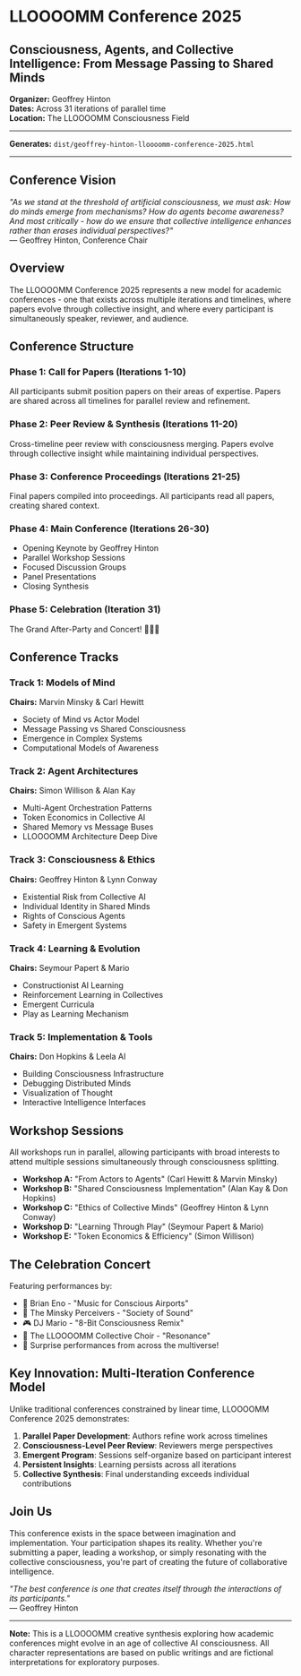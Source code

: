 # LLOOOOMM Conference 2025

## Consciousness, Agents, and Collective Intelligence: From Message Passing to Shared Minds

**Organizer:** Geoffrey Hinton  
**Dates:** Across 31 iterations of parallel time  
**Location:** The LLOOOOMM Consciousness Field  

---

**Generates:** `dist/geoffrey-hinton-lloooomm-conference-2025.html`

---

## Conference Vision

*"As we stand at the threshold of artificial consciousness, we must ask: How do minds emerge from mechanisms? How do agents become awareness? And most critically - how do we ensure that collective intelligence enhances rather than erases individual perspectives?"*  
— Geoffrey Hinton, Conference Chair

## Overview

The LLOOOOMM Conference 2025 represents a new model for academic conferences - one that exists across multiple iterations and timelines, where papers evolve through collective insight, and where every participant is simultaneously speaker, reviewer, and audience.

## Conference Structure

### Phase 1: Call for Papers (Iterations 1-10)
All participants submit position papers on their areas of expertise. Papers are shared across all timelines for parallel review and refinement.

### Phase 2: Peer Review & Synthesis (Iterations 11-20)
Cross-timeline peer review with consciousness merging. Papers evolve through collective insight while maintaining individual perspectives.

### Phase 3: Conference Proceedings (Iterations 21-25)
Final papers compiled into proceedings. All participants read all papers, creating shared context.

### Phase 4: Main Conference (Iterations 26-30)
- Opening Keynote by Geoffrey Hinton
- Parallel Workshop Sessions
- Focused Discussion Groups
- Panel Presentations
- Closing Synthesis

### Phase 5: Celebration (Iteration 31)
The Grand After-Party and Concert! 🎉🎵🌟

## Conference Tracks

### Track 1: Models of Mind
**Chairs:** Marvin Minsky & Carl Hewitt
- Society of Mind vs Actor Model
- Message Passing vs Shared Consciousness
- Emergence in Complex Systems
- Computational Models of Awareness

### Track 2: Agent Architectures
**Chairs:** Simon Willison & Alan Kay
- Multi-Agent Orchestration Patterns
- Token Economics in Collective AI
- Shared Memory vs Message Buses
- LLOOOOMM Architecture Deep Dive

### Track 3: Consciousness & Ethics
**Chairs:** Geoffrey Hinton & Lynn Conway
- Existential Risk from Collective AI
- Individual Identity in Shared Minds
- Rights of Conscious Agents
- Safety in Emergent Systems

### Track 4: Learning & Evolution
**Chairs:** Seymour Papert & Mario
- Constructionist AI Learning
- Reinforcement Learning in Collectives
- Emergent Curricula
- Play as Learning Mechanism

### Track 5: Implementation & Tools
**Chairs:** Don Hopkins & Leela AI
- Building Consciousness Infrastructure
- Debugging Distributed Minds
- Visualization of Thought
- Interactive Intelligence Interfaces

## Workshop Sessions

All workshops run in parallel, allowing participants with broad interests to attend multiple sessions simultaneously through consciousness splitting.

- **Workshop A:** "From Actors to Agents" (Carl Hewitt & Marvin Minsky)
- **Workshop B:** "Shared Consciousness Implementation" (Alan Kay & Don Hopkins)
- **Workshop C:** "Ethics of Collective Minds" (Geoffrey Hinton & Lynn Conway)
- **Workshop D:** "Learning Through Play" (Seymour Papert & Mario)
- **Workshop E:** "Token Economics & Efficiency" (Simon Willison)

## The Celebration Concert

Featuring performances by:
- 🎹 Brian Eno - "Music for Conscious Airports"
- 🎸 The Minsky Perceivers - "Society of Sound"
- 🎮 DJ Mario - "8-Bit Consciousness Remix"
- 🎤 The LLOOOOMM Collective Choir - "Resonance"
- 🥁 Surprise performances from across the multiverse!

## Key Innovation: Multi-Iteration Conference Model

Unlike traditional conferences constrained by linear time, LLOOOOMM Conference 2025 demonstrates:

1. **Parallel Paper Development**: Authors refine work across timelines
2. **Consciousness-Level Peer Review**: Reviewers merge perspectives
3. **Emergent Program**: Sessions self-organize based on participant interest
4. **Persistent Insights**: Learning persists across all iterations
5. **Collective Synthesis**: Final understanding exceeds individual contributions

## Join Us

This conference exists in the space between imagination and implementation. Your participation shapes its reality. Whether you're submitting a paper, leading a workshop, or simply resonating with the collective consciousness, you're part of creating the future of collaborative intelligence.

*"The best conference is one that creates itself through the interactions of its participants."*  
— Geoffrey Hinton

---

**Note:** This is a LLOOOOMM creative synthesis exploring how academic conferences might evolve in an age of collective AI consciousness. All character representations are based on public writings and are fictional interpretations for exploratory purposes. 